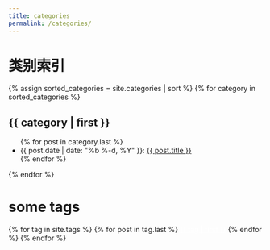 ```yaml
---
title: categories
permalink: /categories/
---
```


# 类别索引

<!-- {{ category | last | size }} 类别数量 -->
{% assign sorted_categories = site.categories | sort %}
{% for category in sorted_categories %}
<!-- 添加ID 方便跳转 -->
<h2 id="{{ category | first }}">{{ category | first }}</h2>
<ul class="c-archives__list">
    {% for post in category.last %}
        <li class="c-archives__item">
          {{ post.date | date: "%b %-d, %Y" }}: <a href="{{ post.url | prepend: site.baseurl }}">{{ post.title }}</a>
        </li>
    {% endfor %}
</ul>
{% endfor %}


# some tags
<div>
{% for tag in site.tags %}
    {% for post in tag.last %}
      <span class="badge badge-success"><a style="cursor:pointer; color:white" href="/tags/#{{ tag | first }}">{{ tag | first }}</a></span>
    {% endfor %}
{% endfor %}
</div>




